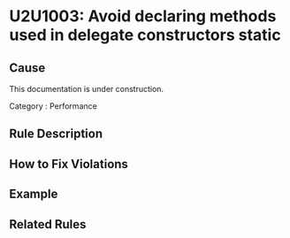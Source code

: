# U2U1003: Avoid declaring methods used in delegate constructors static

## Cause

This documentation is under construction.

Category : Performance

## Rule Description



## How to Fix Violations



## Example



## Related Rules
